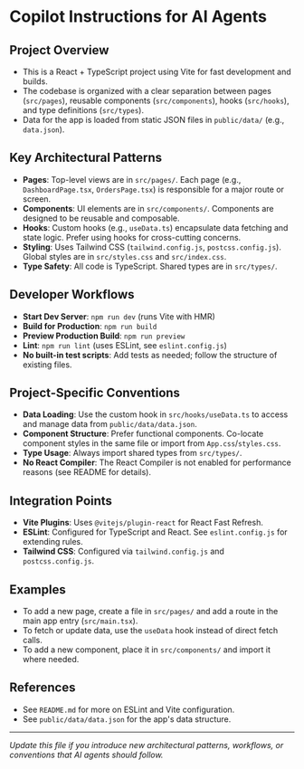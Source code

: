 # Copilot Instructions for AI Agents

## Project Overview
- This is a React + TypeScript project using Vite for fast development and builds.
- The codebase is organized with a clear separation between pages (`src/pages`), reusable components (`src/components`), hooks (`src/hooks`), and type definitions (`src/types`).
- Data for the app is loaded from static JSON files in `public/data/` (e.g., `data.json`).

## Key Architectural Patterns
- **Pages**: Top-level views are in `src/pages/`. Each page (e.g., `DashboardPage.tsx`, `OrdersPage.tsx`) is responsible for a major route or screen.
- **Components**: UI elements are in `src/components/`. Components are designed to be reusable and composable.
- **Hooks**: Custom hooks (e.g., `useData.ts`) encapsulate data fetching and state logic. Prefer using hooks for cross-cutting concerns.
- **Styling**: Uses Tailwind CSS (`tailwind.config.js`, `postcss.config.js`). Global styles are in `src/styles.css` and `src/index.css`.
- **Type Safety**: All code is TypeScript. Shared types are in `src/types/`.

## Developer Workflows
- **Start Dev Server**: `npm run dev` (runs Vite with HMR)
- **Build for Production**: `npm run build`
- **Preview Production Build**: `npm run preview`
- **Lint**: `npm run lint` (uses ESLint, see `eslint.config.js`)
- **No built-in test scripts**: Add tests as needed; follow the structure of existing files.

## Project-Specific Conventions
- **Data Loading**: Use the custom hook in `src/hooks/useData.ts` to access and manage data from `public/data/data.json`.
- **Component Structure**: Prefer functional components. Co-locate component styles in the same file or import from `App.css`/`styles.css`.
- **Type Usage**: Always import shared types from `src/types/`.
- **No React Compiler**: The React Compiler is not enabled for performance reasons (see README for details).

## Integration Points
- **Vite Plugins**: Uses `@vitejs/plugin-react` for React Fast Refresh.
- **ESLint**: Configured for TypeScript and React. See `eslint.config.js` for extending rules.
- **Tailwind CSS**: Configured via `tailwind.config.js` and `postcss.config.js`.

## Examples
- To add a new page, create a file in `src/pages/` and add a route in the main app entry (`src/main.tsx`).
- To fetch or update data, use the `useData` hook instead of direct fetch calls.
- To add a new component, place it in `src/components/` and import it where needed.

## References
- See `README.md` for more on ESLint and Vite configuration.
- See `public/data/data.json` for the app's data structure.

---

*Update this file if you introduce new architectural patterns, workflows, or conventions that AI agents should follow.*
